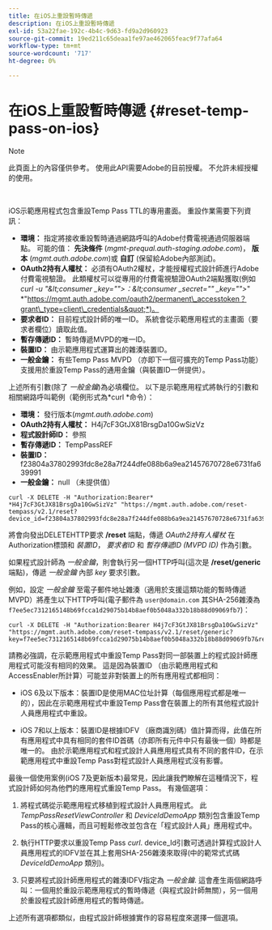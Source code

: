 ```yaml
---
title: 在iOS上重設暫時傳遞
description: 在iOS上重設暫時傳遞
exl-id: 53a22fae-192c-4b4c-9d63-fd9a2d960923
source-git-commit: 19ed211c65deaa1fe97ae462065feac9f77afa64
workflow-type: tm+mt
source-wordcount: '717'
ht-degree: 0%

---
```


# 在iOS上重設暫時傳遞 {#reset-temp-pass-on-ios}

>[!NOTE]
>
>此頁面上的內容僅供參考。 使用此API需要Adobe的目前授權。 不允許未經授權的使用。

</br>

iOS示範應用程式包含重設Temp Pass TTL的專用畫面。 重設作業需要下列資訊：

- **環境：** 指定將接收重設暫時通過網路呼叫的Adobe付費電視通過伺服器端點。 可能的值： **先決條件** (*mgmt-prequal.auth-staging.adobe.com*)， **版本** (*mgmt.auth.adobe.com*)或 **自訂** (保留給Adobe內部測試)。
- **OAuth2持有人權杖：** 必須有OAuth2權杖，才能授權程式設計師進行Adobe付費電視驗證。 此類權杖可以從專用的付費電視驗證OAuth2端點獲取(例如 *curl -u &quot;\&lt;consumer _key=&quot;&quot;>：\&lt;consumer _secret=&quot;&quot; _key=&quot;&quot;>*&quot; *&quot;https://mgmt.auth.adobe.com/oauth2/permanent\_accesstoken？grant\_type=client\_credentials&quot;*)。
- **要求者ID：** 目前程式設計師的唯一ID。 系統會從示範應用程式的主畫面（要求者欄位）讀取此值。
- **暫存傳遞ID：** 暫時傳遞MVPD的唯一ID。
- **裝置ID：** 由示範應用程式運算出的雜湊裝置ID。
- **一般金鑰：** 有些Temp Pass MVPD （亦即下一個可擴充的Temp Pass功能）支援用於重設Temp Pass的通用金鑰（與裝置ID一併提供）。

上述所有引數(除了 *一般金鑰*)為必填欄位。 以下是示範應用程式將執行的引數和相關網路呼叫範例（範例形式為*curl *命令）：

- **環境：** 發行版本(*mgmt.auth.adobe.com*)
- **OAuth2持有人權杖：** H4j7cF3GtJX81BrsgDa10GwSizVz
- **程式設計師ID：** 參照
- **暫存傳遞ID：** TempPassREF
- **裝置ID：** f23804a37802993fdc8e28a7f244dfe088b6a9ea21457670728e6731fa639991
- **一般金鑰：** null （未提供值）

```curl
curl -X DELETE -H "Authorization:Bearer* *H4j7cF3GtJX81BrsgDa10GwSizVz" "https://mgmt.auth.adobe.com/reset-tempass/v2.1/reset?device_id=f23804a37802993fdc8e28a7f244dfe088b6a9ea21457670728e6731fa639991&requestor_id=REF&mvpd_id=TempPassREF"
```

將會向發出DELETEHTTP要求 **/reset** 端點，傳遞 *OAuth2持有人權杖* 在Authorization標頭和 *裝置ID*， *要求者ID* 和 *暫存傳遞ID (MVPD ID)* 作為引數。

如果程式設計師為 *一般金鑰*，則會執行另一個HTTP呼叫(這次是 **/reset/generic** 端點)，傳遞 *一般金鑰* 內部 *key* 要求引數。

例如，設定 *一般金鑰* 至電子郵件地址雜湊（適用於支援這類功能的暫時傳遞MVPD）將產生以下HTTP呼叫(電子郵件為 `user@domain.com` 其SHA-256雜湊為 `f7ee5ec7312165148b69fcca1d29075b14b8aef0b5048a332b18b88d09069fb7`)：

```curl
curl -X DELETE -H "Authorization:Bearer H4j7cF3GtJX81BrsgDa10GwSizVz"
"https://mgmt.auth.adobe.com/reset-tempass/v2.1/reset/generic?key=f7ee5ec7312165148b69fcca1d29075b14b8aef0b5048a332b18b88d09069fb7&requestor_id=REF&mvpd_id=TempPassREF"
```

請務必強調，在示範應用程式中重設Temp Pass對同一部裝置上的程式設計師應用程式可能沒有相同的效果。 這是因為裝置ID （由示範應用程式和AccessEnabler所計算）可能並非對裝置上的所有應用程式都相同：

- iOS 6及以下版本：裝置ID是使用MAC位址計算（每個應用程式都是唯一的），因此在示範應用程式中重設Temp Pass會在裝置上的所有其他程式設計人員應用程式中重設。

- iOS 7和以上版本：裝置ID是根據IDFV （廠商識別碼）值計算而得，此值在所有應用程式中具有相同的套件ID首碼（亦即所有元件中只有最後一個）時都是唯一的。 由於示範應用程式和程式設計人員應用程式具有不同的套件ID，在示範應用程式中重設Temp Pass對程式設計人員應用程式沒有影響。

最後一個使用案例(iOS 7及更新版本)最常見，因此讓我們瞭解在這種情況下，程式設計師如何為他們的應用程式重設Temp Pass。 有幾個選項：

1. 將程式碼從示範應用程式移植到程式設計人員應用程式。 此 *TempPassResetViewController* 和 *DeviceIdDemoApp* 類別包含重設Temp Pass的核心邏輯，而且可輕鬆修改並包含在「程式設計人員」應用程式中。

1. 執行HTTP要求以重設Temp Pass *curl*. device\_Id引數可透過計算程式設計人員應用程式的IDFV並在其上套用SHA-256雜湊來取得(中的範常式式碼 *DeviceIdDemoApp* 類別)。

1. 只要將程式設計師應用程式的雜湊IDFV指定為 *一般金鑰*. 這會產生兩個網路呼叫：一個用於重設示範應用程式的暫時傳遞（與程式設計師無關），另一個用於重設程式設計師應用程式的暫時傳遞。

上述所有選項都類似，由程式設計師根據實作的容易程度來選擇一個選項。
